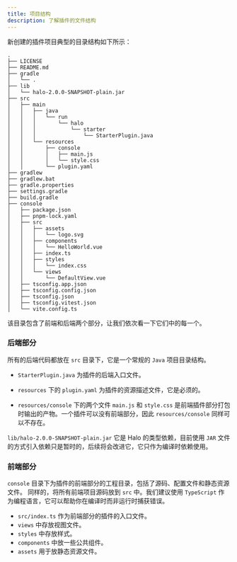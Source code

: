 ```yaml
---
title: 项目结构
description: 了解插件的文件结构
---
```


新创建的插件项目典型的目录结构如下所示：

```text
.
├── LICENSE
├── README.md
├── gradle
│   └── .
├── lib
│   └── halo-2.0.0-SNAPSHOT-plain.jar
├── src
│   ├── main
│   │   ├── java
│   │   │   └── run
│   │   │       └── halo
│   │   │           └── starter
│   │   │               └── StarterPlugin.java
│   │   └── resources
│   │       ├── console
│   │       │   ├── main.js
│   │       │   └── style.css
│   │       └── plugin.yaml
├── gradlew
├── gradlew.bat
├── gradle.properties
├── settings.gradle
├── build.gradle
├── console
│   ├── package.json
│   ├── pnpm-lock.yaml
│   ├── src
│   │   ├── assets
│   │   │   └── logo.svg
│   │   ├── components
│   │   │   └── HelloWorld.vue
│   │   ├── index.ts
│   │   ├── styles
│   │   │   └── index.css
│   │   └── views
│   │       └── DefaultView.vue
│   ├── tsconfig.app.json
│   ├── tsconfig.config.json
│   ├── tsconfig.json
│   ├── tsconfig.vitest.json
│   └── vite.config.ts
```

该目录包含了前端和后端两个部分，让我们依次看一下它们中的每一个。

### 后端部分

所有的后端代码都放在 `src` 目录下，它是一个常规的 `Java` 项目目录结构。

- `StarterPlugin.java` 为插件的后端入口文件。

- `resources` 下的 `plugin.yaml` 为插件的资源描述文件，它是必须的。

- `resources/console` 下的两个文件 `main.js` 和 `style.css` 是前端插件部分打包时输出的产物。一个插件可以没有前端部分，因此 `resources/console` 同样可以不存在。

`lib/halo-2.0.0-SNAPSHOT-plain.jar` 它是 Halo 的类型依赖，目前使用 `JAR` 文件的方式引入依赖只是暂时的，后续将会改进它，它只作为编译时依赖使用。

### 前端部分

`console` 目录下为插件的前端部分的工程目录，包括了源码、配置文件和静态资源文件。
同样的，将所有前端项目源码放到 `src` 中。我们建议使用 `TypeScript` 作为编程语言，它可以帮助你在编译时而非运行时捕获错误。

- `src/index.ts` 作为前端部分的插件的入口文件。
- `views` 中存放视图文件。
- `styles` 中存放样式。
- `components` 中放一些公共组件。
- `assets` 用于放静态资源文件。
